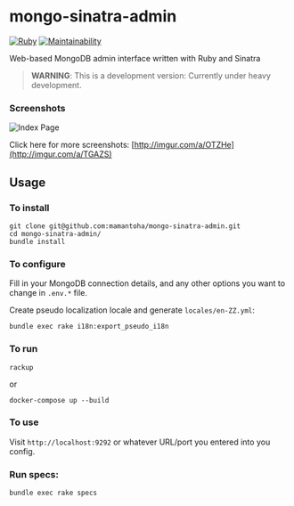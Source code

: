 # mongo-sinatra-admin

[![Ruby](https://github.com/mamantoha/mongo-sinatra-admin/actions/workflows/ruby.yml/badge.svg)](https://github.com/mamantoha/mongo-sinatra-admin/actions/workflows/ruby.yml)
[![Maintainability](https://api.codeclimate.com/v1/badges/87358a550b5db859316f/maintainability)](https://codeclimate.com/github/mamantoha/mongo-sinatra-admin/maintainability)

Web-based MongoDB admin interface written with Ruby and Sinatra

> **WARNING**: This is a development version: Currently under heavy development.

### Screenshots

<img src="http://i.imgur.com/WPBBoPl.png" title="Index Page" />

Click here for more screenshots:
[http://imgur.com/a/OTZHe](http://imgur.com/a/TGAZS)


## Usage

### To install

```
git clone git@github.com:mamantoha/mongo-sinatra-admin.git
cd mongo-sinatra-admin/
bundle install
```

### To configure

Fill in your MongoDB connection details, and any other options you want to change in `.env.*` file.

Create pseudo localization locale and generate `locales/en-ZZ.yml`:

```
bundle exec rake i18n:export_pseudo_i18n
```

### To run

```
rackup
```

or

```
docker-compose up --build
```

### To use

Visit `http://localhost:9292` or whatever URL/port you entered into you config.

### Run specs:

```
bundle exec rake specs
```
